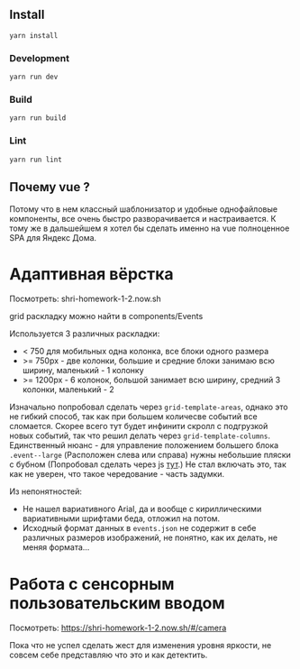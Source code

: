 ## Install
```
yarn install
```

### Development
```
yarn run dev
```

### Build
```
yarn run build
```

### Lint
```
yarn run lint
```

## Почему vue ?
Потому что в нем классный шаблонизатор и удобные однофайловые компоненты, все очень быстро разворачивается и настраивается. К тому же в дальшейшем я хотел бы сделать именно на vue полноценное SPA для Яндекс Дома.

# Адаптивная вёрстка
Посмотреть: shri-homework-1-2.now.sh

grid раскладку можно найти в components/Events

Используется 3 различных раскладки: 
+ < 750 для мобильных одна колонка, все блоки одного размера
+ \>= 750px - две колонки, большие и средние блоки занимаю всю ширину, маленький - 1 колонку
+ \>= 1200px - 6 колонок, большой занимает всю ширину, средний 3 колонки, маленький - 2

Изначально попробовал сделать через `grid-template-areas`, однако это не гибкий способ, так как при большем количесве событий все сломается. Скорее всего тут будет инфинити скролл с подгрузкой новых событий, так что решил делать через `grid-template-columns`. Единственный нюанс - для управление положением большего блока `.event--large` (Расположен слева или справа) нужны небольшие пляски с бубном (Попробовал сделать через js [тут](https://codepen.io/deadrime/pen/Xxmozp).)
Не стал включать это, так как не уверен, что такое чередование - часть задумки.

Из непонятностей:
+ Не нашел вариативного Arial, да и вообще с кириллическими вариативными шрифтами беда, отложил на потом.
+ Исходный формат данных в `events.json` не содержит в себе различных размеров изображений, не понятно, как их делать, не меняя формата...

# Работа с сенсорным пользовательским вводом

Посмотреть: https://shri-homework-1-2.now.sh/#/camera

Пока что не успел сделать жест для изменения уровня яркости, не совсем себе представляю что это и как детектить.